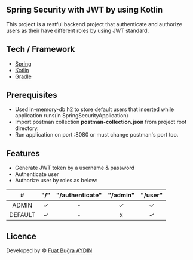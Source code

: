 ## Spring Security with JWT by using Kotlin
This project is a restful backend project that authenticate and authorize users as their have different roles by using JWT standard.  

## Tech / Framework
- [Spring](https://spring.io/)
- [Kotlin](https://kotlinlang.org/)
- [Gradle](https://gradle.org/)

## Prerequisites
- Used in-memory-db h2 to store default users that inserted while application runs(in SpringSecurityApplication)
- Import postman collection **postman-collection.json** from project root directory.
- Run application on port :8080 or must change postman's port too.

## Features
- Generate JWT token by a username & password
- Authenticate user
- Authorize user by roles as below:

|    #    | "/" | "/authenticate" | "/admin" | "/user" |
|:-------:|:---:|:---------------:|:--------:|:-------:|
|  ADMIN  |  ✓  |        -        |     ✓    |    ✓    |
| DEFAULT |  ✓  |        -        |     x    |    ✓    |

## Licence
Developed by © [Fuat Buğra AYDIN](https://www.linkedin.com/in/fuatbugraaydin/)